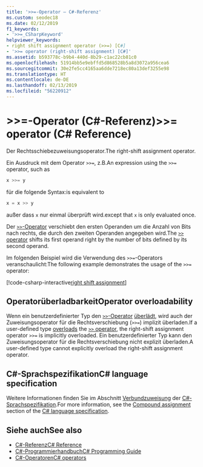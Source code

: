 ```yaml
---
title: '>>=-Operator – C#-Referenz'
ms.custom: seodec18
ms.date: 02/12/2019
f1_keywords:
- '>>=_CSharpKeyword'
helpviewer_keywords:
- right shift assignment operator (>>=) [C#]
- '>>= operator (right-shift assignment) [C#]'
ms.assetid: b593778c-b9b4-440d-8b29-c1ac22cb81c0
ms.openlocfilehash: 51914bb5e9ebffd5d868528b5a8d3072a956cea6
ms.sourcegitcommit: 30e2fe5cc4165aa6dde7218ec80a13def3255e98
ms.translationtype: HT
ms.contentlocale: de-DE
ms.lasthandoff: 02/13/2019
ms.locfileid: "56220912"
---
```

# <a name="-operator-c-reference"></a><span data-ttu-id="f160a-102">>>=-Operator (C#-Referenz)</span><span class="sxs-lookup"><span data-stu-id="f160a-102">>>= operator (C# Reference)</span></span>

<span data-ttu-id="f160a-103">Der Rechtsschiebezuweisungsoperator.</span><span class="sxs-lookup"><span data-stu-id="f160a-103">The right-shift assignment operator.</span></span>

<span data-ttu-id="f160a-104">Ein Ausdruck mit dem Operator `>>=`, z.B.</span><span class="sxs-lookup"><span data-stu-id="f160a-104">An expression using the `>>=` operator, such as</span></span>

```csharp
x >>= y
```

<span data-ttu-id="f160a-105">für die folgende Syntax:</span><span class="sxs-lookup"><span data-stu-id="f160a-105">is equivalent to</span></span>

```csharp
x = x >> y
```

<span data-ttu-id="f160a-106">außer dass `x` nur einmal überprüft wird.</span><span class="sxs-lookup"><span data-stu-id="f160a-106">except that `x` is only evaluated once.</span></span>

<span data-ttu-id="f160a-107">Der [`>>`-Operator](right-shift-operator.md) verschiebt den ersten Operanden um die Anzahl von Bits nach rechts, die durch den zweiten Operanden angegeben wird.</span><span class="sxs-lookup"><span data-stu-id="f160a-107">The [`>>` operator](right-shift-operator.md) shifts its first operand right by the number of bits defined by its second operand.</span></span>

<span data-ttu-id="f160a-108">Im folgenden Beispiel wird die Verwendung des `>>=`-Operators veranschaulicht:</span><span class="sxs-lookup"><span data-stu-id="f160a-108">The following example demonstrates the usage of the `>>=` operator:</span></span>

[!code-csharp-interactive[right shift assignment](~/samples/snippets/csharp/language-reference/operators/ShiftOperatorsExamples.cs#RightShiftAssignment)]

## <a name="operator-overloadability"></a><span data-ttu-id="f160a-109">Operatorüberladbarkeit</span><span class="sxs-lookup"><span data-stu-id="f160a-109">Operator overloadability</span></span>

<span data-ttu-id="f160a-110">Wenn ein benutzerdefinierter Typ den [`>>`-Operator](right-shift-operator.md) [überlädt](../keywords/operator.md), wird auch der Zuweisungsoperator für die Rechtsverschiebung (`>>=`) implizit überladen.</span><span class="sxs-lookup"><span data-stu-id="f160a-110">If a user-defined type [overloads](../keywords/operator.md) the [`>>` operator](right-shift-operator.md), the right-shift assignment operator `>>=` is implicitly overloaded.</span></span> <span data-ttu-id="f160a-111">Ein benutzerdefinierter Typ kann den Zuweisungsoperator für die Rechtsverschiebung nicht explizit überladen.</span><span class="sxs-lookup"><span data-stu-id="f160a-111">A user-defined type cannot explicitly overload the right-shift assignment operator.</span></span>

## <a name="c-language-specification"></a><span data-ttu-id="f160a-112">C#-Sprachspezifikation</span><span class="sxs-lookup"><span data-stu-id="f160a-112">C# language specification</span></span>

<span data-ttu-id="f160a-113">Weitere Informationen finden Sie im Abschnitt [Verbundzuweisung](~/_csharplang/spec/expressions.md#compound-assignment) der [C#-Sprachspezifikation](../language-specification/index.md).</span><span class="sxs-lookup"><span data-stu-id="f160a-113">For more information, see the [Compound assignment](~/_csharplang/spec/expressions.md#compound-assignment) section of the [C# language specification](../language-specification/index.md).</span></span>

## <a name="see-also"></a><span data-ttu-id="f160a-114">Siehe auch</span><span class="sxs-lookup"><span data-stu-id="f160a-114">See also</span></span>

- [<span data-ttu-id="f160a-115">C#-Referenz</span><span class="sxs-lookup"><span data-stu-id="f160a-115">C# Reference</span></span>](../index.md)
- [<span data-ttu-id="f160a-116">C#-Programmierhandbuch</span><span class="sxs-lookup"><span data-stu-id="f160a-116">C# Programming Guide</span></span>](../../programming-guide/index.md)
- [<span data-ttu-id="f160a-117">C#-Operatoren</span><span class="sxs-lookup"><span data-stu-id="f160a-117">C# operators</span></span>](index.md)